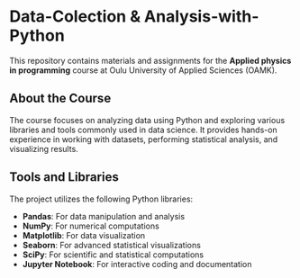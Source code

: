 # Data-Colection & Analysis-with-Python

This repository contains materials and assignments for the **Applied physics in programming** course at Oulu University of Applied Sciences (OAMK). 

## About the Course
The course focuses on analyzing data using Python and exploring various libraries and tools commonly used in data science. It provides hands-on experience in working with datasets, performing statistical analysis, and visualizing results.

## Tools and Libraries
The project utilizes the following Python libraries:
- **Pandas**: For data manipulation and analysis
- **NumPy**: For numerical computations
- **Matplotlib**: For data visualization
- **Seaborn**: For advanced statistical visualizations
- **SciPy**: For scientific and statistical computations
- **Jupyter Notebook**: For interactive coding and documentation

